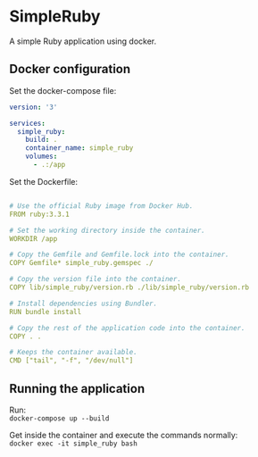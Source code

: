 # SimpleRuby

A simple Ruby application using docker.

## Docker configuration
Set the docker-compose file:
```yml
version: '3'

services:
  simple_ruby:
    build: .
    container_name: simple_ruby
    volumes:
      - .:/app

```

Set the Dockerfile:
```yml

# Use the official Ruby image from Docker Hub.
FROM ruby:3.3.1

# Set the working directory inside the container.
WORKDIR /app

# Copy the Gemfile and Gemfile.lock into the container.
COPY Gemfile* simple_ruby.gemspec ./

# Copy the version file into the container.
COPY lib/simple_ruby/version.rb ./lib/simple_ruby/version.rb

# Install dependencies using Bundler.
RUN bundle install

# Copy the rest of the application code into the container.
COPY . .

# Keeps the container available.
CMD ["tail", "-f", "/dev/null"]
```

## Running the application

Run:  
`docker-compose up --build`

Get inside the container and execute the commands normally:  
`docker exec -it simple_ruby bash`